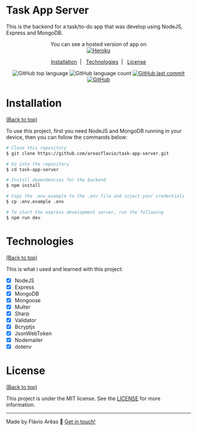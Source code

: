 # Task App Server

This is the backend for a task/to-do app that was develop using NodeJS, Express and MongoDB.

<p align="center">
    You can see a hosted version of app on
  <a href="https://areasflavio-task-app.herokuapp.com/"><br/>
    <img alt="Heroku" src="https://img.shields.io/badge/heroku-%23430098.svg?&style=for-the-badge&logo=heroku&logoColor=white"/>
  </a>
</p>

<p align="center">
  <a href="#installation">Installation</a>&nbsp;&nbsp;|&nbsp;&nbsp;
  <a href="#technologies">Technologies</a>&nbsp;&nbsp;|&nbsp;&nbsp;
  <a href="#license">License</a>
</p>

<p align="center">
  <img alt="GitHub top language" src="https://img.shields.io/github/languages/top/areasflavio/task-app-server.svg">
  
  <img alt="GitHub language count" src="https://img.shields.io/github/languages/count/areasflavio/task-app-server.svg">
  
  <a href="https://github.com/areasflavio/task-app-server/commits/master">
    <img alt="GitHub last commit" src="https://img.shields.io/github/last-commit/areasflavio/task-app-server.svg">
  </a>
  
  <a href="https://github.com/areasflavio/task-app-server/blob/master/LICENSE">
    <img alt="GitHub" src="https://img.shields.io/github/license/areasflavio/task-app-server.svg">   
  </a>
</p>

# Installation

[(Back to top)](#Task-App-Node)

To use this project, first you need NodeJS and MongoDB running in your device, then you can follow the commands below:

```bash
# Clone this repository
$ git clone https://github.com/areasflavio/task-app-server.git

# Go into the repository
$ cd task-app-server

# Install dependencies for the backend
$ npm install

# Copy the .env.example to the .env file and inject your credentials
$ cp .env.example .env

# To start the express development server, run the following
$ npm run dev
```

# Technologies

[(Back to top)](#Task-App-Node)

This is what i used and learned with this project:

- [x] NodeJS
- [x] Express
- [x] MongoDB
- [x] Mongoose
- [x] Multer
- [x] Sharp
- [x] Validator
- [x] Bcryptjs
- [x] JsonWebToken
- [x] Nodemailer
- [x] dotenv

# License

[(Back to top)](#Task-App-Node)

This project is under the MIT license. See the [LICENSE](https://github.com/areasflavio/task-app-server/blob/main/LICENSE) for more information.

---

Made by Flávio Arêas 👋 [Get in touch!](https://www.linkedin.com/in/areasflavio/)
